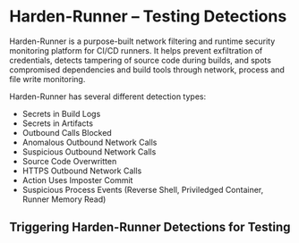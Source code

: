 # Harden-Runner – Testing Detections
 
Harden-Runner is a purpose-built network filtering and runtime security monitoring platform for CI/CD runners. It helps prevent exfiltration of credentials, detects tampering of source code during builds, and spots compromised dependencies and build tools through network, process and file write monitoring.  

Harden-Runner has several different detection types: 

* Secrets in Build Logs 
* Secrets in Artifacts 
* Outbound Calls Blocked 
* Anomalous Outbound Network Calls 
* Suspicious Outbound Network Calls 
* Source Code Overwritten 
* HTTPS Outbound Network Calls 
* Action Uses Imposter Commit 
* Suspicious Process Events (Reverse Shell, Priviledged Container, Runner Memory Read) 

 

## Triggering Harden-Runner Detections for Testing 

 

 

 

 
